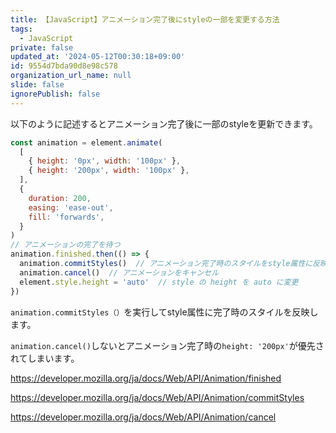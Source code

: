 ```yaml
---
title: 【JavaScript】アニメーション完了後にstyleの一部を変更する方法
tags:
  - JavaScript
private: false
updated_at: '2024-05-12T00:30:18+09:00'
id: 9554d7bda90d8e98c578
organization_url_name: null
slide: false
ignorePublish: false
---
```

以下のように記述するとアニメーション完了後に一部のstyleを更新できます。

```js
const animation = element.animate(
  [
    { height: '0px', width: '100px' },
    { height: '200px', width: '100px' },
  ],
  {
    duration: 200,
    easing: 'ease-out',
    fill: 'forwards',
  }
)
// アニメーションの完了を待つ
animation.finished.then(() => {
  animation.commitStyles()  // アニメーション完了時のスタイルをstyle属性に反映
  animation.cancel()  // アニメーションをキャンセル
  element.style.height = 'auto'  // style の height を auto に変更
})


```
`animation.commitStyles（）`を実行してstyle属性に完了時のスタイルを反映します。

`animation.cancel()`しないとアニメーション完了時の`height: '200px'`が優先されてしまいます。

https://developer.mozilla.org/ja/docs/Web/API/Animation/finished

https://developer.mozilla.org/ja/docs/Web/API/Animation/commitStyles

https://developer.mozilla.org/ja/docs/Web/API/Animation/cancel
